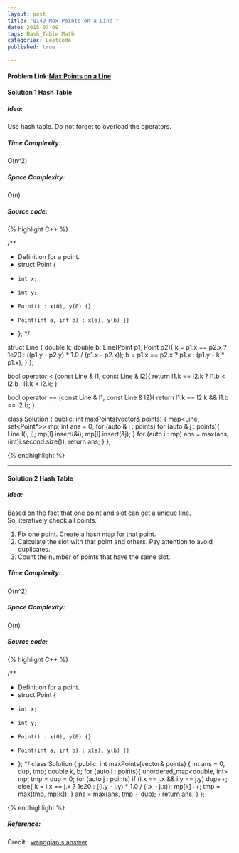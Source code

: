```yaml
---
layout: post
title: "Q149 Max Points on a Line "
date: 2015-07-09
tags: Hash_Table Math 
categories: Leetcode
published: true

---
```

#### Problem Link:[Max Points on a Line ](https://leetcode.com/problems/max-points-on-a-line/) 

#### Solution 1 Hash Table 

##### Idea:

Use hash table. Do not forget to overload the operators. 
   
##### Time Complexity:
O(n^2)

##### Space Complexity:
O(n)

##### Source code:
{% highlight C++ %}

/**
 * Definition for a point.
 * struct Point {
 *     int x;
 *     int y;
 *     Point() : x(0), y(0) {}
 *     Point(int a, int b) : x(a), y(b) {}
 * };
 */

struct Line {
    double k;
    double b;
    Line(Point p1, Point p2){
        k = p1.x == p2.x ? 1e20 : ((p1.y - p2.y) * 1.0 / (p1.x - p2.x));
        b = p1.x == p2.x ? p1.x : (p1.y - k * p1.x);
    } 
};

bool operator < (const Line & l1, const Line & l2){
    return l1.k == l2.k ? l1.b < l2.b : l1.k < l2.k;
}

bool operator == (const Line & l1, const Line & l2){
    return l1.k == l2.k && l1.b == l2.b;
}

class Solution {
public:
    int maxPoints(vector<Point>& points) {
        map<Line, set<Point*>> mp;
        int ans = 0;
        for (auto & i : points)
            for (auto & j : points){
                Line l(i, j);
                mp[l].insert(&i);
                mp[l].insert(&j);
            }
        for (auto i : mp)
            ans = max(ans, (int)i.second.size());
        return ans;
    }
};

{% endhighlight %}

---
#### Solution 2 Hash Table 

##### Idea:

Based on the fact that one point and slot can get a unique line.    
So, iteratively check all points.    
1. Fix one point. Create a hash map for that point.    
2. Calculate the slot with that point and others. Pay attention to avoid duplicates.    
3. Count the number of points that have the same slot.    
   
##### Time Complexity:
O(n^2)

##### Space Complexity:
O(n)

##### Source code:
{% highlight C++ %}

/**
 * Definition for a point.
 * struct Point {
 *     int x;
 *     int y;
 *     Point() : x(0), y(0) {}
 *     Point(int a, int b) : x(a), y(b) {}
 * };
 */
class Solution {
public:
    int maxPoints(vector<Point>& points) {
        int ans = 0, dup, tmp;
        double k, b;
        for (auto i : points){
            unordered_map<double, int> mp;
            tmp = dup = 0;
            for (auto j : points)
                if (i.x == j.x && i.y == j.y)
                    dup++;
                else{
                    k = i.x == j.x ? 1e20 : ((i.y - j.y) * 1.0 / (i.x - j.x));
                    mp[k]++;
                    tmp = max(tmp, mp[k]);
                }
            ans = max(ans, tmp + dup);
        }
        return ans;
    }
};

{% endhighlight %}

##### Reference:
Credit : [wangqian's answer](https://github.com/wangqian1992511/LeetCode/blob/master/149%20Max%20Points%20on%20a%20Line/001.cpp)